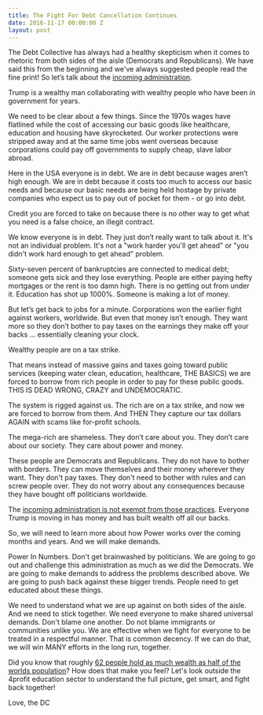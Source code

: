 ```yaml
---
title: The Fight For Debt Cancellation Continues
date: 2016-11-17 00:00:00 Z
layout: post
---
```


The Debt Collective has always had a healthy skepticism when it comes to rhetoric from both sides of the aisle (Democrats and Republicans). We have said this from the beginning and we've always suggested people read the fine print! So let’s talk about the [incoming administration](http://www.politico.com/story/2016/11/donald-trump-wall-street-bankers-231524). 

Trump is a wealthy man collaborating with wealthy people who have been in government for years.

We need to be clear about a few things. Since the 1970s wages have flatlined while the cost of accessing our basic goods like healthcare, education and housing have skyrocketed. Our worker protections were stripped away and at the same time jobs went overseas because corporations could pay off governments to supply cheap, slave labor abroad. 

Here in the USA everyone is in debt. We are in debt because wages aren’t high enough. We are in debt because it costs too much to access our basic needs and because our basic needs are being held hostage by private companies who expect us to pay out of pocket for them - or go into debt. 

Credit you are forced to take on because there is no other way to get what you need is a false choice, an illegit contract.

We know everyone is in debt. They just don’t really want to talk about it. It's not an individual problem. It's not a "work harder you'll get ahead" or "you didn't work hard enough to get ahead" problem. 

Sixty-seven percent of bankruptcies are connected to medical debt; someone gets sick and they lose everything. People are either paying hefty mortgages or the rent is too damn high. There is no getting out from under it. Education has shot up 1000%. Someone is making a lot of money.

But let’s get back to jobs for a minute. Corporations won the earlier fight against workers, worldwide. But even that money isn’t enough. They want more so they don’t bother to pay taxes on the earnings they make off your backs … essentially cleaning your clock.

Wealthy people are on a tax strike.

That means instead of massive gains and taxes going toward public services (keeping water clean, education, healthcare, THE BASICS) we are forced to borrow from rich people in order to pay for these public goods. THIS IS DEAD WRONG, CRAZY and UNDEMOCRATIC.

The system is rigged against us. The rich are on a tax strike, and now we are forced to borrow from them. And THEN They capture our tax dollars AGAIN with scams like for-profit
schools.

The mega-rich are shameless. They don’t care about you. They don’t care about our society. They care about power and money.

These people are Democrats and Republicans. They do not have to bother with borders. They can move themselves and their money wherever they want. They don't pay taxes. They don't need to bother with rules and can screw people over. They do not worry about any consequences because they have bought off politicians worldwide.

The [incoming administration is not exempt from those practices](http://www.bloomberg.com/news/articles/2016-11-16/under-trump-student-lenders-get-a-chance-to-cut-loose). Everyone Trump is moving in has money and has built wealth off all our backs. 

So, we will need to learn more about how Power works over the coming months and years. And we will make demands. 

Power In Numbers. Don't get brainwashed by politicians. We are going to go out and challenge this administration as much as we did the Democrats. We are going to make demands to address the problems described above. We are going to push back against these bigger trends. People need to get educated about these things. 

We need to understand what we are up against on both sides of the aisle. And we need to stick together. We need everyone to make shared universal demands. Don't blame one another. Do not blame immigrants or communities unlike you. We are effective when we fight for everyone to be treated in a respectful manner. That is common decency. If we can do that, we will win MANY efforts in the long run, together.

Did you know that roughly [62 people hold as much wealth as half of the worlds population](http://www.theguardian.com/business/2016/jan/18/richest-62-billionaires-wealthy-half-world-population-combined)? How does that make you feel? Let's look outside the 4profit education sector to understand the full picture, get smart, and fight back together!

Love, the DC